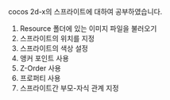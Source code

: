 cocos 2d-x의 스프라이트에 대하여 공부하였습니다.

1. Resource 폴더에 있는 이미지 파일을 불러오기
2. 스프라이트의 위치를 지정
3. 스프라이트의 색상 설정
4. 앵커 포인트 사용
5. Z-Order 사용
6. 프로퍼티 사용
7. 스프라이트간 부모-자식 관계 지정
